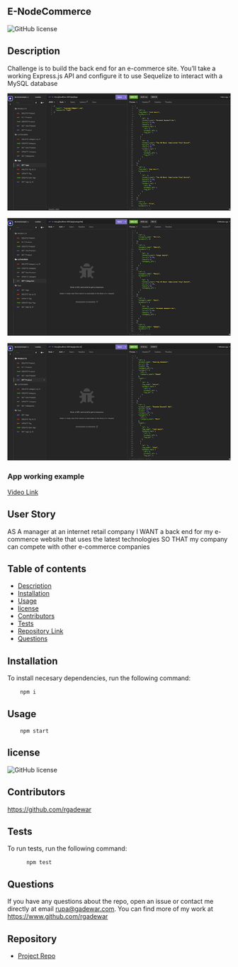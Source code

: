 ## E-NodeCommerce

![GitHub license](https://img.shields.io/badge/license-MIT-red)
  
## Description 

Challenge is to build the back end for an e-commerce site. You’ll take a working Express.js API and configure it to use Sequelize to interact with a MySQL database

![Image 1](images\tags.png)

![Image 2](images\categories.png)

![Image 3](images\products.png)

### App working example
[Video Link](https://drive.google.com/file/d/15UMQZIaq3aI1nr72xv_BR-rsFZvTV7UU/view)

## User Story
AS A manager at an internet retail company
I WANT a back end for my e-commerce website that uses the latest technologies
SO THAT my company can compete with other e-commerce companies


## Table of contents

- [Description](#description)
- [Installation](#installation)
- [Usage](#usage)
- [license](#license)
- [Contributors](#contributors)
- [Tests](#tests)
- [Repository Link](#repository)
- [Questions](#questions)


## Installation
To install necesary dependencies, run the following command:

        npm i

## Usage

        npm start

## license

![GitHub license](https://img.shields.io/badge/license-MIT-red)

## Contributors

https://github.com/rgadewar

## Tests
To run tests, run the following command:

          npm test

## Questions
If you have any questions about the repo, open an issue or contact me directly at email rupa@gadewar.com. You can find more of my work at
https://www.github.com/rgadewar

## Repository

- [Project Repo](https://github.com/rgadewar/E-NodeCommerce)
